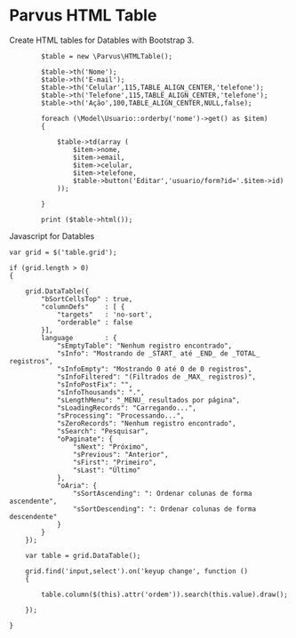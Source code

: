 # Parvus HTML Table

Create HTML tables for Datables with Bootstrap 3.

            $table = new \Parvus\HTMLTable();

            $table->th('Nome');
            $table->th('E-mail');
            $table->th('Celular',115,TABLE_ALIGN_CENTER,'telefone');
            $table->th('Telefone',115,TABLE_ALIGN_CENTER,'telefone');
            $table->th('Ação',100,TABLE_ALIGN_CENTER,NULL,false);

            foreach (\Model\Usuario::orderby('nome')->get() as $item)
            {

                $table->td(array (
                    $item->nome,
                    $item->email,
                    $item->celular,
                    $item->telefone,
                    $table->button('Editar','usuario/form?id='.$item->id)
                ));

            }
            
            print ($table->html());

Javascript for Datables
            
    var grid = $('table.grid');

    if (grid.length > 0)
    {

        grid.DataTable({
            "bSortCellsTop" : true,
            "columnDefs"    : [ {
                "targets"   : 'no-sort',
                "orderable" : false
            }],
            language        : {
                "sEmptyTable": "Nenhum registro encontrado",
                "sInfo": "Mostrando de _START_ até _END_ de _TOTAL_ registros",
                "sInfoEmpty": "Mostrando 0 até 0 de 0 registros",
                "sInfoFiltered": "(Filtrados de _MAX_ registros)",
                "sInfoPostFix": "",
                "sInfoThousands": ".",
                "sLengthMenu": "_MENU_ resultados por página",
                "sLoadingRecords": "Carregando...",
                "sProcessing": "Processando...",
                "sZeroRecords": "Nenhum registro encontrado",
                "sSearch": "Pesquisar",
                "oPaginate": {
                    "sNext": "Próximo",
                    "sPrevious": "Anterior",
                    "sFirst": "Primeiro",
                    "sLast": "Último"
                },
                "oAria": {
                    "sSortAscending": ": Ordenar colunas de forma ascendente",
                    "sSortDescending": ": Ordenar colunas de forma descendente"
                }
            }
        });

        var table = grid.DataTable();

        grid.find('input,select').on('keyup change', function ()
        {

            table.column($(this).attr('ordem')).search(this.value).draw();

        });

    }
